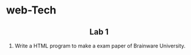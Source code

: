 # web-Tech
<h2 align="center">Lab 1</h2>

1. Write a HTML program to make a exam paper of Brainware University.